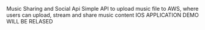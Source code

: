 Music Sharing and Social Api
Simple API to upload music file to AWS, where users can upload, stream and share music content
IOS APPLICATION DEMO WILL BE RELASED 
